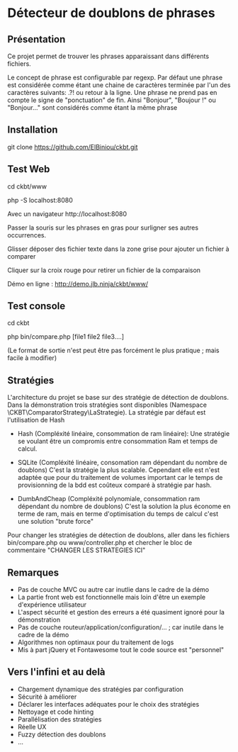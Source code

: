 # Détecteur de doublons de phrases

## Présentation
Ce projet permet de trouver les phrases apparaissant dans différents fichiers.

Le concept de phrase est configurable par regexp. Par défaut une phrase est considérée comme
étant une chaine de caractères terminée par l'un des caractères suivants: .?! ou retour à la ligne.
Une phrase ne prend pas en compte le signe de "ponctuation" de fin. Ainsi "Bonjour", "Boujour !" ou "Bonjour..." sont considérés comme étant la même phrase



## Installation
git clone https://github.com/ElBiniou/ckbt.git


## Test Web

cd ckbt/www

php -S localhost:8080
 
 Avec un navigateur http://localhost:8080
 
 Passer la souris sur les phrases en gras pour surligner ses autres occurrences.
 
 Glisser déposer des fichier texte dans la zone grise pour ajouter un fichier à comparer
 
 Cliquer sur la croix rouge pour retirer un fichier de la comparaison
 
 Démo en ligne : http://demo.jlb.ninja/ckbt/www/
 
## Test console
 
cd ckbt
 
php bin/compare.php [file1 file2 file3....]

(Le format de sortie n'est peut être pas forcément le plus pratique ; mais facile à modifier) 
  


## Stratégies
L'architecture du projet se base sur des stratégie de détection de doublons. Dans la démonstration trois stratégies sont disponibles (Namespace \CKBT\ComparatorStrategy\LaStrategie). La stratégie par défaut est l'utilisation de Hash

- Hash (Compléxité linéaire, consommation de ram linéaire): Une stratégie se voulant être un compromis entre consommation Ram et temps de calcul.  

- SQLite (Compléxité linéaire, consomation ram dépendant du nombre de doublons) C'est la stratégie la plus scalable. Cependant elle est n'est adaptée que pour du traitement de volumes important car le temps de provisionning de la bdd est coûteux comparé à stratégie par hash.

- DumbAndCheap (Compléxité polynomiale, consommation ram dépendant du nombre de doublons) C'est la solution la plus économe en terme de ram, mais en terme d'optimisation du temps de calcul c'est une solution "brute force"
  

Pour changer les stratégies de détection de doublons, aller dans les fichiers bin/compare.php ou www/controller.php et chercher le bloc de commentaire "CHANGER LES STRATEGIES ICI"



## Remarques

- Pas de couche MVC ou autre car inutlie dans le cadre de la démo
- La partie front web est fonctionnelle mais loin d'être un exemple d'expérience utilisateur 
- L'aspect sécurité et gestion des erreurs a été quasiment ignoré pour la démonstration
- Pas de couche routeur/application/configuration/... ; car inutile dans le cadre de la démo
- Algorithmes non optimaux pour du traitement de logs
- Mis à part jQuery et Fontawesome tout le code source est "personnel"

## Vers l'infini et au delà

- Chargement dynamique des stratégies par configuration
- Sécurité à améliorer
- Déclarer les interfaces adéquates pour le choix des stratégies 
- Nettoyage et code hinting
- Parallélisation des stratégies
- Réelle UX
- Fuzzy détection des doublons
- ...





 
 



  

